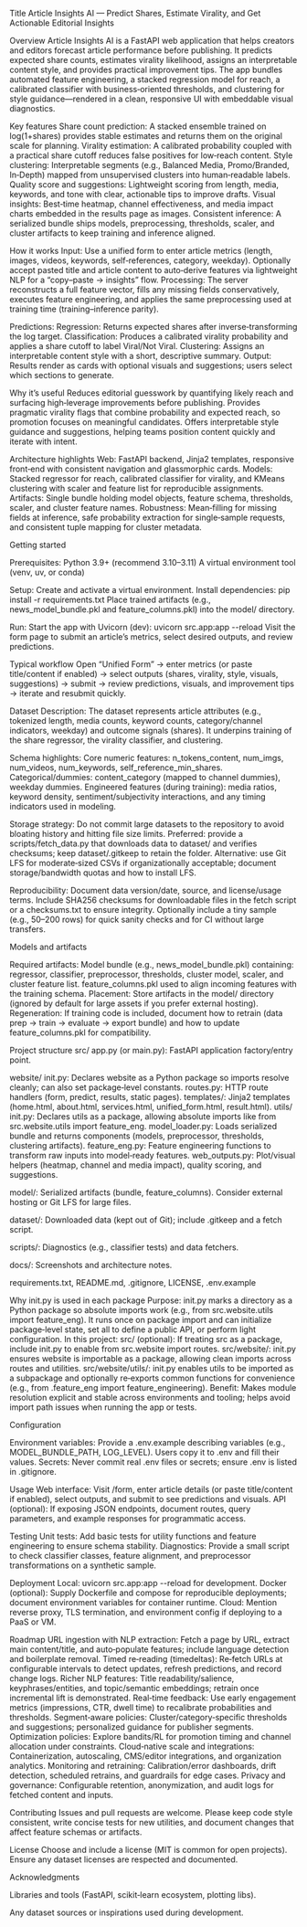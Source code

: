 Title
Article Insights AI — Predict Shares, Estimate Virality, and Get Actionable Editorial Insights

Overview
Article Insights AI is a FastAPI web application that helps creators and editors forecast article performance before publishing. It predicts expected share counts, estimates virality likelihood, assigns an interpretable content style, and provides practical improvement tips. The app bundles automated feature engineering, a stacked regression model for reach, a calibrated classifier with business‑oriented thresholds, and clustering for style guidance—rendered in a clean, responsive UI with embeddable visual diagnostics.

Key features
Share count prediction: A stacked ensemble trained on log(1+shares) provides stable estimates and returns them on the original scale for planning.
Virality estimation: A calibrated probability coupled with a practical share cutoff reduces false positives for low‑reach content.
Style clustering: Interpretable segments (e.g., Balanced Media, Promo/Branded, In‑Depth) mapped from unsupervised clusters into human‑readable labels.
Quality score and suggestions: Lightweight scoring from length, media, keywords, and tone with clear, actionable tips to improve drafts.
Visual insights: Best‑time heatmap, channel effectiveness, and media impact charts embedded in the results page as images.
Consistent inference: A serialized bundle ships models, preprocessing, thresholds, scaler, and cluster artifacts to keep training and inference aligned.

How it works
Input: Use a unified form to enter article metrics (length, images, videos, keywords, self‑references, category, weekday). Optionally accept pasted title and article content to auto‑derive features via lightweight NLP for a “copy–paste → insights” flow.
Processing: The server reconstructs a full feature vector, fills any missing fields conservatively, executes feature engineering, and applies the same preprocessing used at training time (training–inference parity).

Predictions:
Regression: Returns expected shares after inverse‑transforming the log target.
Classification: Produces a calibrated virality probability and applies a share cutoff to label Viral/Not Viral.
Clustering: Assigns an interpretable content style with a short, descriptive summary.
Output: Results render as cards with optional visuals and suggestions; users select which sections to generate.

Why it’s useful
Reduces editorial guesswork by quantifying likely reach and surfacing high‑leverage improvements before publishing.
Provides pragmatic virality flags that combine probability and expected reach, so promotion focuses on meaningful candidates.
Offers interpretable style guidance and suggestions, helping teams position content quickly and iterate with intent.

Architecture highlights
Web: FastAPI backend, Jinja2 templates, responsive front‑end with consistent navigation and glassmorphic cards.
Models: Stacked regressor for reach, calibrated classifier for virality, and KMeans clustering with scaler and feature list for reproducible assignments.
Artifacts: Single bundle holding model objects, feature schema, thresholds, scaler, and cluster feature names.
Robustness: Mean‑filling for missing fields at inference, safe probability extraction for single‑sample requests, and consistent tuple mapping for cluster metadata.

Getting started

Prerequisites:
Python 3.9+ (recommend 3.10–3.11)
A virtual environment tool (venv, uv, or conda)

Setup:
Create and activate a virtual environment.
Install dependencies: pip install -r requirements.txt
Place trained artifacts (e.g., news_model_bundle.pkl and feature_columns.pkl) into the model/ directory.

Run:
Start the app with Uvicorn (dev): uvicorn src.app:app --reload
Visit the form page to submit an article’s metrics, select desired outputs, and review predictions.

Typical workflow
Open “Unified Form” → enter metrics (or paste title/content if enabled) → select outputs (shares, virality, style, visuals, suggestions) → submit → review predictions, visuals, and improvement tips → iterate and resubmit quickly.

Dataset
Description: The dataset represents article attributes (e.g., tokenized length, media counts, keyword counts, category/channel indicators, weekday) and outcome signals (shares). It underpins training of the share regressor, the virality classifier, and clustering.

Schema highlights:
Core numeric features: n_tokens_content, num_imgs, num_videos, num_keywords, self_reference_min_shares.
Categorical/dummies: content_category (mapped to channel dummies), weekday dummies.
Engineered features (during training): media ratios, keyword density, sentiment/subjectivity interactions, and any timing indicators used in modeling.

Storage strategy:
Do not commit large datasets to the repository to avoid bloating history and hitting file size limits.
Preferred: provide a scripts/fetch_data.py that downloads data to dataset/ and verifies checksums; keep dataset/.gitkeep to retain the folder.
Alternative: use Git LFS for moderate‑sized CSVs if organizationally acceptable; document storage/bandwidth quotas and how to install LFS.

Reproducibility:
Document data version/date, source, and license/usage terms.
Include SHA256 checksums for downloadable files in the fetch script or a checksums.txt to ensure integrity.
Optionally include a tiny sample (e.g., 50–200 rows) for quick sanity checks and for CI without large transfers.

Models and artifacts

Required artifacts:
Model bundle (e.g., news_model_bundle.pkl) containing: regressor, classifier, preprocessor, thresholds, cluster model, scaler, and cluster feature list.
feature_columns.pkl used to align incoming features with the training schema.
Placement: Store artifacts in the model/ directory (ignored by default for large assets if you prefer external hosting).
Regeneration: If training code is included, document how to retrain (data prep → train → evaluate → export bundle) and how to update feature_columns.pkl for compatibility.

Project structure
src/
app.py (or main.py): FastAPI application factory/entry point.

website/
init.py: Declares website as a Python package so imports resolve cleanly; can also set package‑level constants.
routes.py: HTTP route handlers (form, predict, results, static pages).
templates/: Jinja2 templates (home.html, about.html, services.html, unified_form.html, result.html).
utils/
init.py: Declares utils as a package, allowing absolute imports like from src.website.utils import feature_eng.
model_loader.py: Loads serialized bundle and returns components (models, preprocessor, thresholds, clustering artifacts).
feature_eng.py: Feature engineering functions to transform raw inputs into model‑ready features.
web_outputs.py: Plot/visual helpers (heatmap, channel and media impact), quality scoring, and suggestions.

model/: Serialized artifacts (bundle, feature_columns). Consider external hosting or Git LFS for large files.

dataset/: Downloaded data (kept out of Git); include .gitkeep and a fetch script.

scripts/: Diagnostics (e.g., classifier tests) and data fetchers.

docs/: Screenshots and architecture notes.

requirements.txt, README.md, .gitignore, LICENSE, .env.example

Why init.py is used in each package
Purpose: init.py marks a directory as a Python package so absolute imports work (e.g., from src.website.utils import feature_eng). It runs once on package import and can initialize package‑level state, set all to define a public API, or perform light configuration.
In this project:
src/ (optional): If treating src as a package, include init.py to enable from src.website import routes.
src/website/: init.py ensures website is importable as a package, allowing clean imports across routes and utilities.
src/website/utils/: init.py enables utils to be imported as a subpackage and optionally re‑exports common functions for convenience (e.g., from .feature_eng import feature_engineering).
Benefit: Makes module resolution explicit and stable across environments and tooling; helps avoid import path issues when running the app or tests.

Configuration

Environment variables: Provide a .env.example describing variables (e.g., MODEL_BUNDLE_PATH, LOG_LEVEL). Users copy it to .env and fill their values.
Secrets: Never commit real .env files or secrets; ensure .env is listed in .gitignore.

Usage
Web interface: Visit /form, enter article details (or paste title/content if enabled), select outputs, and submit to see predictions and visuals.
API (optional): If exposing JSON endpoints, document routes, query parameters, and example responses for programmatic access.

Testing
Unit tests: Add basic tests for utility functions and feature engineering to ensure schema stability.
Diagnostics: Provide a small script to check classifier classes, feature alignment, and preprocessor transformations on a synthetic sample.

Deployment
Local: uvicorn src.app:app --reload for development.
Docker (optional): Supply Dockerfile and compose for reproducible deployments; document environment variables for container runtime.
Cloud: Mention reverse proxy, TLS termination, and environment config if deploying to a PaaS or VM.

Roadmap
URL ingestion with NLP extraction: Fetch a page by URL, extract main content/title, and auto‑populate features; include language detection and boilerplate removal.
Timed re‑reading (timedeltas): Re‑fetch URLs at configurable intervals to detect updates, refresh predictions, and record change logs.
Richer NLP features: Title readability/salience, keyphrases/entities, and topic/semantic embeddings; retrain once incremental lift is demonstrated.
Real‑time feedback: Use early engagement metrics (impressions, CTR, dwell time) to recalibrate probabilities and thresholds.
Segment‑aware policies: Cluster/category‑specific thresholds and suggestions; personalized guidance for publisher segments.
Optimization policies: Explore bandits/RL for promotion timing and channel allocation under constraints.
Cloud‑native scale and integrations: Containerization, autoscaling, CMS/editor integrations, and organization analytics.
Monitoring and retraining: Calibration/error dashboards, drift detection, scheduled retrains, and guardrails for edge cases.
Privacy and governance: Configurable retention, anonymization, and audit logs for fetched content and inputs.

Contributing
Issues and pull requests are welcome.
Please keep code style consistent, write concise tests for new utilities, and document changes that affect feature schemas or artifacts.

License
Choose and include a license (MIT is common for open projects). Ensure any dataset licenses are respected and documented.

Acknowledgments

Libraries and tools (FastAPI, scikit‑learn ecosystem, plotting libs).

Any dataset sources or inspirations used during development.

